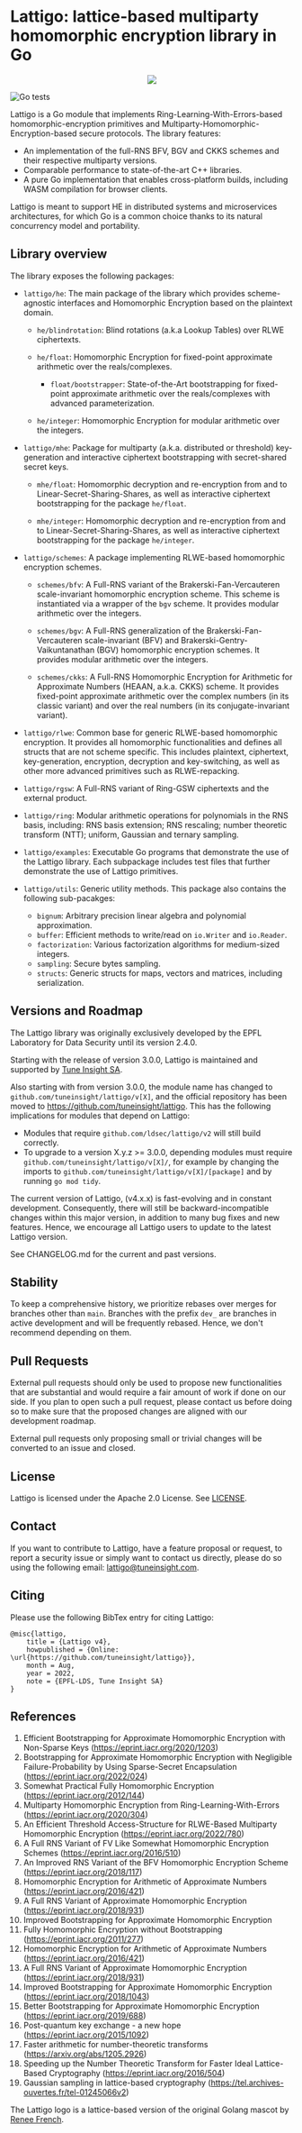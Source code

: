 # Lattigo: lattice-based multiparty homomorphic encryption library in Go

<p align="center">
	<img src="logo.png" />
</p>

![Go tests](https://github.com/tuneinsight/lattigo/actions/workflows/ci.yml/badge.svg)

Lattigo is a Go module that implements Ring-Learning-With-Errors-based homomorphic-encryption
primitives and Multiparty-Homomorphic-Encryption-based secure protocols. The library features:
- An implementation of the full-RNS BFV, BGV and CKKS schemes and their respective multiparty versions.
- Comparable performance to state-of-the-art C++ libraries.
- A pure Go implementation that enables cross-platform builds, including WASM compilation for
  browser clients.

Lattigo is meant to support HE in distributed systems and microservices architectures, for which Go
is a common choice thanks to its natural concurrency model and portability.

## Library overview

The library exposes the following packages:

- `lattigo/he`: The main package of the library which provides scheme-agnostic interfaces
  and Homomorphic Encryption based on the plaintext domain.

  - `he/blindrotation`: Blind rotations (a.k.a Lookup Tables) over RLWE ciphertexts. 

  - `he/float`: Homomorphic Encryption for fixed-point approximate arithmetic over the reals/complexes.

    - `float/bootstrapper`: State-of-the-Art bootstrapping for fixed-point approximate arithmetic over 
      the reals/complexes with advanced parameterization.

  - `he/integer`: Homomorphic Encryption for modular arithmetic over the integers.

- `lattigo/mhe`: Package for multiparty (a.k.a. distributed or threshold) key-generation and 
  interactive ciphertext bootstrapping with secret-shared secret keys.

  - `mhe/float`: Homomorphic decryption and re-encryption from and to Linear-Secret-Sharing-Shares, 
    as well as interactive ciphertext bootstrapping for the package `he/float`.

  - `mhe/integer`: Homomorphic decryption and re-encryption from and to Linear-Secret-Sharing-Shares, 
    as well as interactive ciphertext bootstrapping for the package `he/integer`.

- `lattigo/schemes`: A package implementing RLWE-based homomorphic encryption schemes.

  - `schemes/bfv`: A Full-RNS variant of the Brakerski-Fan-Vercauteren scale-invariant homomorphic
    encryption scheme. This scheme is instantiated via a wrapper of the `bgv` scheme. 
    It provides modular arithmetic over the integers.

  - `schemes/bgv`: A Full-RNS generalization of the Brakerski-Fan-Vercauteren scale-invariant (BFV) and 
    Brakerski-Gentry-Vaikuntanathan (BGV) homomorphic encryption schemes. 
    It provides modular arithmetic over the integers.
  	
  - `schemes/ckks`: A Full-RNS Homomorphic Encryption for Arithmetic for Approximate Numbers (HEAAN,
    a.k.a. CKKS) scheme. It provides fixed-point approximate arithmetic over the complex numbers (in its classic
    variant) and over the real numbers (in its conjugate-invariant variant).

- `lattigo/rlwe`:  Common base for generic RLWE-based homomorphic encryption.
  It provides all homomorphic functionalities and defines all structs that are not scheme specific.
  This includes plaintext, ciphertext, key-generation, encryption, decryption and key-switching, as
  well as other more advanced primitives such as RLWE-repacking.

- `lattigo/rgsw`: A Full-RNS variant of Ring-GSW ciphertexts and the external product.

- `lattigo/ring`: Modular arithmetic operations for polynomials in the RNS basis, including: RNS
  basis extension; RNS rescaling; number theoretic transform (NTT); uniform, Gaussian and ternary
  sampling.

- `lattigo/examples`: Executable Go programs that demonstrate the use of the Lattigo library. Each
                      subpackage includes test files that further demonstrate the use of Lattigo
                      primitives.

- `lattigo/utils`: Generic utility methods. This package also contains the following sub-pacakges:
  - `bignum`: Arbitrary precision linear algebra and polynomial approximation.
  - `buffer`: Efficient methods to write/read on `io.Writer` and `io.Reader`.
  - `factorization`: Various factorization algorithms for medium-sized integers.
  - `sampling`: Secure bytes sampling.
  - `structs`: Generic structs for maps, vectors and matrices, including serialization.

## Versions and Roadmap

The Lattigo library was originally exclusively developed by the EPFL Laboratory for Data Security
until its version 2.4.0.

Starting with the release of version 3.0.0, Lattigo is maintained and supported by [Tune Insight
SA](https://tuneinsight.com).

Also starting with from version 3.0.0, the module name has changed to
`github.com/tuneinsight/lattigo/v[X]`, and the official repository has been moved to
https://github.com/tuneinsight/lattigo. This has the following implications for modules that depend
on Lattigo:
- Modules that require `github.com/ldsec/lattigo/v2` will still build correctly.
- To upgrade to a version X.y.z >= 3.0.0, depending modules must require `github.com/tuneinsight/lattigo/v[X]/`,
  for example by changing the imports to `github.com/tuneinsight/lattigo/v[X]/[package]` and by
  running `go mod tidy`.

The current version of Lattigo, (v4.x.x) is fast-evolving and in constant development. Consequently,
there will still be backward-incompatible changes within this major version, in addition to many bug
fixes and new features. Hence, we encourage all Lattigo users to update to the latest Lattigo version.


See CHANGELOG.md for the current and past versions.

## Stability

To keep a comprehensive history, we prioritize rebases over merges for branches other than `main`.
Branches with the prefix `dev_` are branches in active development and will be frequently rebased.
Hence, we don't recommend depending on them.

## Pull Requests

External pull requests should only be used to propose new functionalities that are substantial and would
require a fair amount of work if done on our side. If you plan to open such a pull request, please contact
us before doing so to make sure that the proposed changes are aligned with our development roadmap.

External pull requests only proposing small or trivial changes will be converted to an issue and closed.

## License

Lattigo is licensed under the Apache 2.0 License. See [LICENSE](https://github.com/tuneinsight/lattigo/blob/master/LICENSE).

## Contact

If you want to contribute to Lattigo, have a feature proposal or request, to report a security issue or simply want to contact us directly, please do so using the following email: [lattigo@tuneinsight.com](mailto:lattigo@tuneinsight.com).

## Citing

Please use the following BibTex entry for citing Lattigo:

    @misc{lattigo,
	    title = {Lattigo v4},
	    howpublished = {Online: \url{https://github.com/tuneinsight/lattigo}},
	    month = Aug,
	    year = 2022,
	    note = {EPFL-LDS, Tune Insight SA}
    }
    
## References

1. Efficient Bootstrapping for Approximate Homomorphic Encryption with Non-Sparse Keys
   (<https://eprint.iacr.org/2020/1203>)
1. Bootstrapping for Approximate Homomorphic Encryption with Negligible Failure-Probability by Using Sparse-Secret Encapsulation
   (<https://eprint.iacr.org/2022/024>)
1. Somewhat Practical Fully Homomorphic Encryption (<https://eprint.iacr.org/2012/144>)
1. Multiparty Homomorphic Encryption from Ring-Learning-With-Errors (<https://eprint.iacr.org/2020/304>)
2. An Efficient Threshold Access-Structure for RLWE-Based Multiparty Homomorphic Encryption (<https://eprint.iacr.org/2022/780>)
3. A Full RNS Variant of FV Like Somewhat Homomorphic Encryption Schemes
   (<https://eprint.iacr.org/2016/510>)
4. An Improved RNS Variant of the BFV Homomorphic Encryption Scheme
   (<https://eprint.iacr.org/2018/117>)
5. Homomorphic Encryption for Arithmetic of Approximate Numbers (<https://eprint.iacr.org/2016/421>)
6. A Full RNS Variant of Approximate Homomorphic Encryption (<https://eprint.iacr.org/2018/931>)
7. Improved Bootstrapping for Approximate Homomorphic Encryption
1. Fully Homomorphic Encryption without Bootstrapping (<https://eprint.iacr.org/2011/277>)     
1. Homomorphic Encryption for Arithmetic of Approximate Numbers (<https://eprint.iacr.org/2016/421>)
1. A Full RNS Variant of Approximate Homomorphic Encryption (<https://eprint.iacr.org/2018/931>)
1. Improved Bootstrapping for Approximate Homomorphic Encryption
   (<https://eprint.iacr.org/2018/1043>)
8. Better Bootstrapping for Approximate Homomorphic Encryption (<https://eprint.iacr.org/2019/688>)
9.  Post-quantum key exchange - a new hope (<https://eprint.iacr.org/2015/1092>)
10. Faster arithmetic for number-theoretic transforms (<https://arxiv.org/abs/1205.2926>)
11. Speeding up the Number Theoretic Transform for Faster Ideal Lattice-Based Cryptography
   (<https://eprint.iacr.org/2016/504>)
12. Gaussian sampling in lattice-based cryptography
   (<https://tel.archives-ouvertes.fr/tel-01245066v2>)

The Lattigo logo is a lattice-based version of the original Golang mascot by [Renee
French](http://reneefrench.blogspot.com/).
